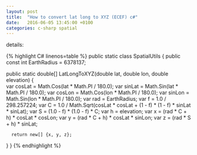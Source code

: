 ```yaml
---
layout: post
title:  "How to convert lat long to XYZ (ECEF) c#"
date:   2016-06-05 13:45:00 +0100
categories: c-sharp spatial
---
```



details: 

{% highlight C# linenos=table %}
public static class SpatialUtils
{
  public const int EarthRadius = 6378137; 

  public static double[] LatLongToXYZ(double lat, double lon, double elevation) 
  {        
      var cosLat = Math.Cos(lat * Math.PI / 180.0);
      var sinLat = Math.Sin(lat * Math.PI / 180.0);
      var cosLon = Math.Cos(lon * Math.PI / 180.0);
      var sinLon = Math.Sin(lon * Math.PI / 180.0);
      var rad = EarthRadius;
      var f = 1.0 / 298.257224;
      var C = 1.0 / Math.Sqrt(cosLat * cosLat + (1 - f) * (1 - f) * sinLat * sinLat); 
      var S = (1.0 - f) * (1.0 - f) * C;
      var h = elevation;
      var x = (rad * C + h) * cosLat * cosLon;
      var y = (rad * C + h) * cosLat * sinLon;
      var z = (rad * S + h) * sinLat;

      return new[] {x, y, z};
  }
}
{% endhighlight %} 